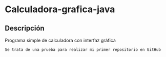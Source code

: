 # Calculadora-grafica-java

## Descripción

Programa simple de calculadora con interfaz gráfica

```console
Se trata de una prueba para realizar mi primer repositorio en GitHub
```
